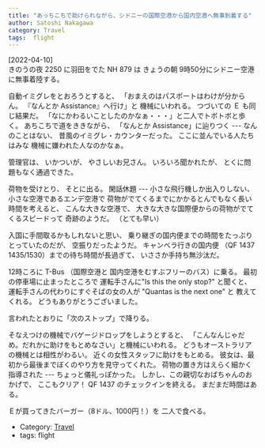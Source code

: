 ```yaml
---
title: "あっちこちで助けられながら、シドニーの国際空港から国内空港へ無事到着する"
author: Satoshi Nakagawa
category: Travel
tags:  flight
---
```


[2022-04-10]  
 きのうの夜 2250 に羽田をでた NH 879 は
きょうの朝 9時50分にシドニー空港に無事着陸する。

 自動イミグレをとおろうとすると、
「おまえのはパスポートはわけが分からん。
『なんとか Assistance』へ行け」と
機械にいわれる。
つづいての Ｅ も同じ結果だ。
「なにかわるいことしたのかなぁ・・・」と二人でトボトボと歩く。
あちこちで道をききながら、
「なんとか Assistance」に辿りつく ---
なんのことはない、
昔風のイミグレ・カウンターだった。
ここに並んでいる人たちはみな
機械に嫌われた人なのかなぁ。

 管理官は、
いかついが、
やさしいお兄さん。
いろいろ聞かれたが、
とくに問題もなく通過できた。

 荷物を受けとり、
そとに出る。
閑話休題 ---
小さな飛行機しか出入りしない、
小さな空港であるエンデ空港で
荷物がでてくるまでにかかるとんでもなく長い時間を考えると、
こんな大きな空港で、
大きな大きな国際便からの荷物がでてくるスピードって
奇跡のようだ。
（とても早い）

 入国に手間取るかもしれないと思い、
乗り継ぎの国内便までの時間をたっぷりとっていたのだが、
空振りだったようだ。
キャンベラ行きの国内便
（QF 1437 1435/1530）までの待ち時間が長過ぎて、
いささか手持ち無沙汰だ。

 12時ころに T-Bus （国際空港と
国内空港をむすぶフリーのバス）に乗る。
最初の停車場に止まったところで
運転手さんに"Is this the only stop?" と聞くと、
運転手さんの代わりにすぐそばの女の人が "Quantas is the next one" と
教えてくれる。
どうもありがとうございました。

 言われたとおりに「次のストップ」で降りる。

 そなえつけの機械でバゲージドロップをしようとすると、
「こんなんじゃだめ。だれかに助けをもとめなさい」と機械にいわれる。
どうもオーストラリアの機械とは相性がわるい。
近くの女性スタッフに助けをもとめる。
彼女は、最初から最後までぼくのやり方を見守ってくれた。
荷物の置き方はえらく細かく指導された ---
ちょっと儀礼っぽかった。
しかし、この親切なおばちゃんのおかげで、
ここもクリア！
QF 1437 のチェックインを終える。
まだまだ時間はある。

 Ｅが買ってきたバーガー（8ドル、1000円！）を
二人で食べる。

- Category: [Travel](categories.html#Travel)
- tags:  flight
